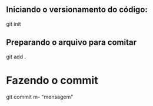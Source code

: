 ## Iniciando o versionamento do código:
git init

## Preparando o arquivo para comitar
git add .

# Fazendo o commit
git commit m- "mensagem"